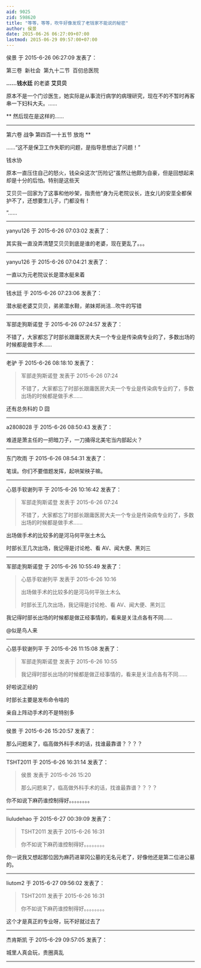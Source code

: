 ```yaml
---
aid: 9025
zid: 598620
title: "等等，等等，吹牛好像发现了老钱家不能说的秘密"
author: 侯景
date: 2015-06-26 06:27:09+07:00
lastmod: 2015-06-29 09:57:00+07:00
---
```


侯景 于 2015-6-26 06:27:09 发表了：

第三卷&nbsp;&nbsp;新社会&nbsp;&nbsp;第九十二节&nbsp;&nbsp;百仞总医院

**……钱水廷**
的老婆
**艾贝贝**

原本不是一个门诊医生，她实际是从事流行病学的病理研究，现在不的不暂时再客串一下妇科大夫。……

\*\*
然后现在是这样的……

---

第六卷 战争 第四百一十五节 放炮
\*\*

……“这不是保卫工作失职的问题，是指导思想出了问题！”

钱水协

原本一直压住自己的怒火，钱朵朵这次“历险记”虽然让他颇为自豪，但是回想起来却是十分的后怕。特别是这些天

艾贝贝一回家为了这事和他吵架，指责他“身为元老院议长，连女儿的安垩全都保护不了，还想要生儿子，门都没有！

”……

---

yanyu126 于 2015-6-26 07:03:02 发表了：

其实我一直没弄清楚艾贝贝到底是谁的老婆，现在更乱了。。。

---

yanyu126 于 2015-6-26 07:04:21 发表了：

一直以为元老院议长是潜水艇来着

---

钱水廷 于 2015-6-26 07:23:06 发表了：

潜水艇老婆艾贝贝，弟弟潜水鞋，弟妹郑尚洁...吹牛的写错

---

军部走狗斯诺登 于 2015-6-26 07:24:57 发表了：

不错了，大家都忘了时部长跟庸医房大夫一个专业是传染病专业的了，多数出场的时候都是做手术……

---

老驴 于 2015-6-26 08:18:10 发表了：

> 军部走狗斯诺登 发表于 2015-6-26 07:24
>
> 不错了，大家都忘了时部长跟庸医房大夫一个专业是传染病专业的了，多数出场的时候都是做手术……

还有总务科的 D 囧

---

a2808028 于 2015-6-26 08:50:43 发表了：

难道是萧主任的一把暗刀子，一刀捅得北美宅当内部起火？

---

东门吹雨 于 2015-6-26 08:54:31 发表了：

笔误。你们不要借题发挥，起哄架秧子嘛。

---

心慈手软谢列平 于 2015-6-26 10:16:42 发表了：

> 军部走狗斯诺登 发表于 2015-6-26 07:24
>
> 不错了，大家都忘了时部长跟庸医房大夫一个专业是传染病专业的了，多数出场的时候都是做手术……

出场做手术的比较多的是河马何平张土木么

时部长王几次出场，我记得是讨论枪、看 AV、闻大便、黑刘三

---

军部走狗斯诺登 于 2015-6-26 10:55:49 发表了：

> 心慈手软谢列平 发表于 2015-6-26 10:16
>
> 出场做手术的比较多的是河马何平张土木么
>
> 时部长王几次出场，我记得是讨论枪、看 AV、闻大便、黑刘三

我记得时部长出场的时候都是做正经事情的，看来是关注点各有不同……

@似是鸟人来
&nbsp;&nbsp;

---

心慈手软谢列平 于 2015-6-26 11:15:08 发表了：

> 军部走狗斯诺登 发表于 2015-6-26 10:55
>
> 我记得时部长出场的时候都是做正经事情的，看来是关注点各有不同……

好啦说正经的

时部长主要是发布命令啥的

亲自上阵动手术的不是特别多

---

侯景 于 2015-6-26 15:20:57 发表了：

那么问题来了，临高做外科手术的话，找谁最靠谱？？？？

---

TSHT2011 于 2015-6-26 16:31:14 发表了：

> 侯景 发表于 2015-6-26 15:20
>
> 那么问题来了，临高做外科手术的话，找谁最靠谱？？？？

你不如说下麻药谁控制得好。。。。。。。。

---

liuludehao 于 2015-6-27 00:39:09 发表了：

> TSHT2011 发表于 2015-6-26 16:31
>
> 你不如说下麻药谁控制得好。。。。。。。。

你一说我又想起那位因为麻药进翠冈公墓的无名元老了，好像他还是第二位进公墓的。

---

liutom2 于 2015-6-27 09:56:02 发表了：

> TSHT2011 发表于 2015-6-26 16:31
>
> 你不如说下麻药谁控制得好。。。。。。。。

这个才是真正的专业呀，玩不好就过去了

---

杰肯斯凯 于 2015-6-29 09:57:05 发表了：

城里人真会玩，贵圈真乱

---
